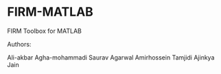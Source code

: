 FIRM-MATLAB
===========

FIRM Toolbox for MATLAB

Authors:

Ali-akbar Agha-mohammadi
Saurav Agarwal
Amirhossein Tamjidi
Ajinkya Jain
